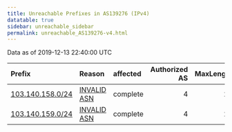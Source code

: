 ```yaml
---
title: Unreachable Prefixes in AS139276 (IPv4)
datatable: true
sidebar: unreachable_sidebar
permalink: unreachable_AS139276-v4.html
---
```


Data as of 2019-12-13 22:40:00 UTC


<div class="datatable-begin"></div>

| Prefix                                                     | Reason                                                                                                   | affected   |   Authorized AS |   MaxLength | Anchor                                       |   unreachable /24s |
|:-----------------------------------------------------------|:---------------------------------------------------------------------------------------------------------|:-----------|----------------:|------------:|:---------------------------------------------|-------------------:|
| [103.140.158.0/24](https://stat.ripe.net/103.140.158.0/24) | [INVALID ASN](https://rpki-validator.ripe.net/announcement-preview?asn=AS139276&prefix=103.140.158.0/24) | complete   |               4 |          24 | [APNIC](unreachable_APNIC_RPKI_Root-v4.html) |                  1 |
| [103.140.159.0/24](https://stat.ripe.net/103.140.159.0/24) | [INVALID ASN](https://rpki-validator.ripe.net/announcement-preview?asn=AS139276&prefix=103.140.159.0/24) | complete   |               4 |          24 | [APNIC](unreachable_APNIC_RPKI_Root-v4.html) |                  1 |

<div class="datatable-end"></div>